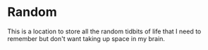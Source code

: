 # Random

This is a location to store all the random tidbits of life that I need to remember but don't want taking up space in my brain.
